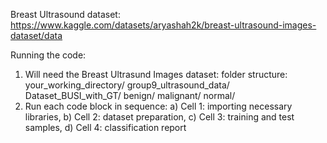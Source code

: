 Breast Ultrasound dataset: https://www.kaggle.com/datasets/aryashah2k/breast-ultrasound-images-dataset/data

Running the code:

1) Will need the Breast Ultrasund Images dataset:
   folder structure:
     your_working_directory/
        group9_ultrasound_data/
          Dataset_BUSI_with_GT/
            benign/
            malignant/
            normal/
2) Run each code block in sequence:
   a) Cell 1: importing necessary libraries,
   b) Cell 2: dataset preparation,
   c) Cell 3: training and test samples,
   d) Cell 4: classification report
     
